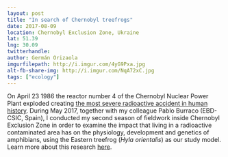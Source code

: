 ```yaml
---
layout: post
title: "In search of Chernobyl treefrogs"
date: 2017-08-09
location: Chernobyl Exclusion Zone, Ukraine 
lat: 51.39
lng: 30.09
twitterhandle: 
author: Germán Orizaola 
imgurfilepath: http://i.imgur.com/4yG9Pxa.jpg
alt-fb-share-img: http://i.imgur.com/NqA72xC.jpg
tags: ["ecology"]
---
```


On April 23 1986 the reactor number 4 of the Chernobyl Nuclear Power Plant exploded creating [the most severe radioactive accident in human history](https://en.wikipedia.org/wiki/Chernobyl_disaster). During May 2017, together with my colleague Pablo Burraco (EBD-CSIC, Spain), I conducted my second season of fieldwork inside Chernobyl Exclusion Zone in order to examine the impact that living in a radioactive contaminated area has on the physiology, development and genetics of amphibians, using the Eastern treefrog (<i>Hyla orientalis</i>) as our study model. Learn more about this research [here](www.gorizaola.wordpress.com).
